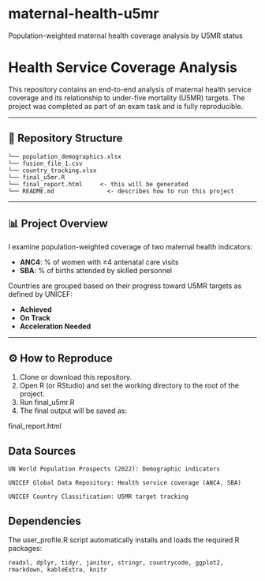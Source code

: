 # maternal-health-u5mr
Population-weighted maternal health coverage analysis by U5MR status

# Health Service Coverage Analysis

This repository contains an end-to-end analysis of maternal health service coverage and its relationship to under-five mortality (U5MR) targets. The project was completed as part of an exam task and is fully reproducible.

---

## 📁 Repository Structure

```
└── population_demographics.xlsx
└── fusion_file_1.csv
└── country_tracking.xlsx
└── final_u5mr.R
└── final_report.html     <- this will be generated
└── README.md               <- describes how to run this project
```

---

## 📊 Project Overview

I examine population-weighted coverage of two maternal health indicators:
- **ANC4**: % of women with ≥4 antenatal care visits
- **SBA**: % of births attended by skilled personnel

Countries are grouped based on their progress toward U5MR targets as defined by UNICEF:
- **Achieved**
- **On Track**
- **Acceleration Needed**

---

## ⚙️ How to Reproduce

1. Clone or download this repository.
2. Open R (or RStudio) and set the working directory to the root of the project.
3. Run final_u5mr.R
4. The final output will be saved as:

  final_report.html


## Data Sources

    UN World Population Prospects (2022): Demographic indicators

    UNICEF Global Data Repository: Health service coverage (ANC4, SBA)

    UNICEF Country Classification: U5MR target tracking

## Dependencies

The user_profile.R script automatically installs and loads the required R packages:

    readxl, dplyr, tidyr, janitor, stringr, countrycode, ggplot2, rmarkdown, kableExtra, knitr


